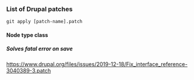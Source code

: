 ### List of Drupal patches

```
git apply [patch-name].patch
```

#### Node type class
##### Solves fatal error on save
https://www.drupal.org/files/issues/2019-12-18/Fix_interface_reference-3040389-3.patch
